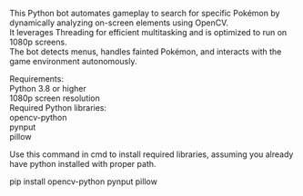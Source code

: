 This Python bot automates gameplay to search for specific Pokémon by dynamically analyzing on-screen elements using OpenCV.   
It leverages Threading for efficient multitasking and is optimized to run on 1080p screens.   
The bot detects menus, handles fainted Pokémon, and interacts with the game environment autonomously.  

Requirements:  
Python 3.8 or higher  
1080p screen resolution  
Required Python libraries:  
opencv-python  
pynput  
pillow  

Use this command in cmd to install required libraries, assuming you already have python installed with proper path.

pip install opencv-python pynput pillow

